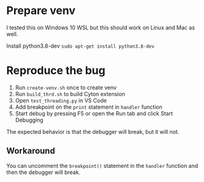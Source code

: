 # Prepare venv

I tested this on Windows 10 WSL but this should work on Linux and Mac as well.

Install python3.8-dev `sudo apt-get install python3.8-dev`

# Reproduce the bug

1. Run `create-venv.sh` once to create venv
1. Run `build_thrd.sh` to build Cyton extension
1. Open `test_threading.py` in VS Code
1. Add breakpoint on the `print` statement in `handler` function
1. Start debug by pressing F5 or open the Run tab and click Start Debugging

The expected behavior is that the debugger will break, but it will not.

## Workaround

You can uncomment the `breakpoint()` statement in the `handler` function and then the debugger will break.
